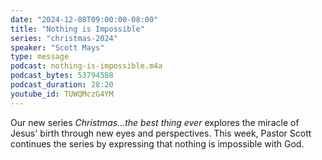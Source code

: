 ```yaml
---
date: "2024-12-08T09:00:00-08:00"
title: "Nothing is Impossible"
series: "christmas-2024"
speaker: "Scott Mays"
type: message
podcast: nothing-is-impossible.m4a
podcast_bytes: 53794588
podcast_duration: 28:20
youtube_id: TUWQMczG4YM
---
```


Our new series *Christmas...the best thing ever* explores the miracle of Jesus' birth through new eyes and perspectives. This week, Pastor Scott continues the series by expressing that nothing is impossible with God.
